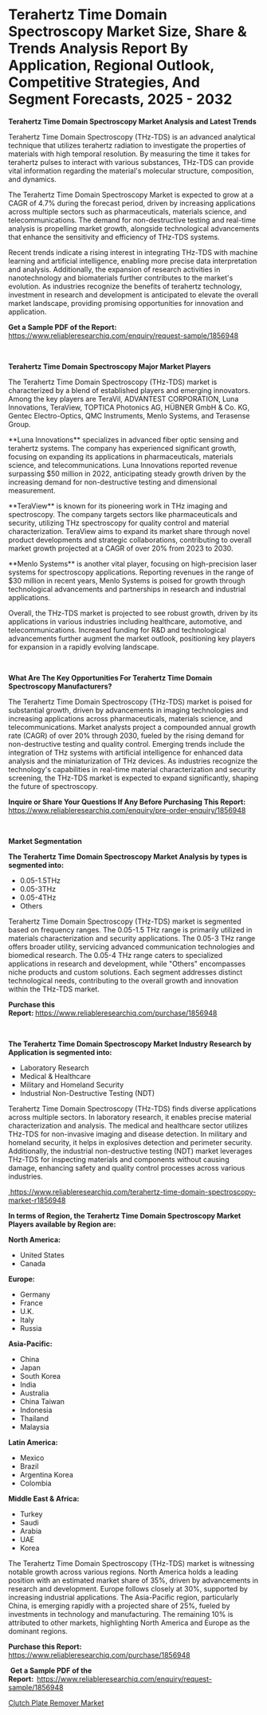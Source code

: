 <p><h1>Terahertz Time Domain Spectroscopy Market Size, Share & Trends Analysis Report By Application, Regional Outlook, Competitive Strategies, And Segment Forecasts, 2025 - 2032</h1></p><p><strong>Terahertz Time Domain Spectroscopy Market Analysis and Latest Trends</strong></p>
<p><p>Terahertz Time Domain Spectroscopy (THz-TDS) is an advanced analytical technique that utilizes terahertz radiation to investigate the properties of materials with high temporal resolution. By measuring the time it takes for terahertz pulses to interact with various substances, THz-TDS can provide vital information regarding the material's molecular structure, composition, and dynamics. </p><p>The Terahertz Time Domain Spectroscopy Market is expected to grow at a CAGR of 4.7% during the forecast period, driven by increasing applications across multiple sectors such as pharmaceuticals, materials science, and telecommunications. The demand for non-destructive testing and real-time analysis is propelling market growth, alongside technological advancements that enhance the sensitivity and efficiency of THz-TDS systems. </p><p>Recent trends indicate a rising interest in integrating THz-TDS with machine learning and artificial intelligence, enabling more precise data interpretation and analysis. Additionally, the expansion of research activities in nanotechnology and biomaterials further contributes to the market's evolution. As industries recognize the benefits of terahertz technology, investment in research and development is anticipated to elevate the overall market landscape, providing promising opportunities for innovation and application.</p></p>
<p><strong>Get a Sample PDF of the Report:&nbsp;</strong> <a href="https://www.reliableresearchiq.com/enquiry/request-sample/1856948?utm_campaign=2268&utm_medium=2&utm_source=Github&utm_content=ia&utm_term=19022025&utm_id=terahertz-time-domain-spectroscopy">https://www.reliableresearchiq.com/enquiry/request-sample/1856948</a></p>
<p>&nbsp;</p>
<p><strong>Terahertz Time Domain Spectroscopy Major Market Players</strong></p>
<p><p>The Terahertz Time Domain Spectroscopy (THz-TDS) market is characterized by a blend of established players and emerging innovators. Among the key players are TeraVil, ADVANTEST CORPORATION, Luna Innovations, TeraView, TOPTICA Photonics AG, HÜBNER GmbH & Co. KG, Gentec Electro-Optics, QMC Instruments, Menlo Systems, and Terasense Group.</p><p>**Luna Innovations** specializes in advanced fiber optic sensing and terahertz systems. The company has experienced significant growth, focusing on expanding its applications in pharmaceuticals, materials science, and telecommunications. Luna Innovations reported revenue surpassing $50 million in 2022, anticipating steady growth driven by the increasing demand for non-destructive testing and dimensional measurement.</p><p>**TeraView** is known for its pioneering work in THz imaging and spectroscopy. The company targets sectors like pharmaceuticals and security, utilizing THz spectroscopy for quality control and material characterization. TeraView aims to expand its market share through novel product developments and strategic collaborations, contributing to overall market growth projected at a CAGR of over 20% from 2023 to 2030.</p><p>**Menlo Systems** is another vital player, focusing on high-precision laser systems for spectroscopy applications. Reporting revenues in the range of $30 million in recent years, Menlo Systems is poised for growth through technological advancements and partnerships in research and industrial applications.</p><p>Overall, the THz-TDS market is projected to see robust growth, driven by its applications in various industries including healthcare, automotive, and telecommunications. Increased funding for R&D and technological advancements further augment the market outlook, positioning key players for expansion in a rapidly evolving landscape.</p></p>
<p>&nbsp;</p>
<p><strong>What Are The Key Opportunities For Terahertz Time Domain Spectroscopy Manufacturers?</strong></p>
<p><p>The Terahertz Time Domain Spectroscopy (THz-TDS) market is poised for substantial growth, driven by advancements in imaging technologies and increasing applications across pharmaceuticals, materials science, and telecommunications. Market analysts project a compounded annual growth rate (CAGR) of over 20% through 2030, fueled by the rising demand for non-destructive testing and quality control. Emerging trends include the integration of THz systems with artificial intelligence for enhanced data analysis and the miniaturization of THz devices. As industries recognize the technology's capabilities in real-time material characterization and security screening, the THz-TDS market is expected to expand significantly, shaping the future of spectroscopy.</p></p>
<p><strong>Inquire or Share Your Questions If Any Before Purchasing This Report:</strong> <a href="https://www.reliableresearchiq.com/enquiry/pre-order-enquiry/1856948?utm_campaign=2268&utm_medium=2&utm_source=Github&utm_content=ia&utm_term=19022025&utm_id=terahertz-time-domain-spectroscopy">https://www.reliableresearchiq.com/enquiry/pre-order-enquiry/1856948</a></p>
<p>&nbsp;</p>
<p><strong>Market Segmentation</strong></p>
<p><strong>The Terahertz Time Domain Spectroscopy Market Analysis by types is segmented into:</strong></p>
<p><ul><li>0.05-1.5THz</li><li>0.05-3THz</li><li>0.05-4THz</li><li>Others</li></ul></p>
<p><p>Terahertz Time Domain Spectroscopy (THz-TDS) market is segmented based on frequency ranges. The 0.05-1.5 THz range is primarily utilized in materials characterization and security applications. The 0.05-3 THz range offers broader utility, servicing advanced communication technologies and biomedical research. The 0.05-4 THz range caters to specialized applications in research and development, while "Others" encompasses niche products and custom solutions. Each segment addresses distinct technological needs, contributing to the overall growth and innovation within the THz-TDS market.</p></p>
<p><strong>Purchase this Report:&nbsp;</strong><a href="https://www.reliableresearchiq.com/purchase/1856948?utm_campaign=2268&utm_medium=2&utm_source=Github&utm_content=ia&utm_term=19022025&utm_id=terahertz-time-domain-spectroscopy">https://www.reliableresearchiq.com/purchase/1856948</a></p>
<p>&nbsp;</p>
<p><strong>The Terahertz Time Domain Spectroscopy Market Industry Research by Application is segmented into:</strong></p>
<p><ul><li>Laboratory Research</li><li>Medical & Healthcare</li><li>Military and Homeland Security</li><li>Industrial Non-Destructive Testing (NDT)</li></ul></p>
<p><p>Terahertz Time Domain Spectroscopy (THz-TDS) finds diverse applications across multiple sectors. In laboratory research, it enables precise material characterization and analysis. The medical and healthcare sector utilizes THz-TDS for non-invasive imaging and disease detection. In military and homeland security, it helps in explosives detection and perimeter security. Additionally, the industrial non-destructive testing (NDT) market leverages THz-TDS for inspecting materials and components without causing damage, enhancing safety and quality control processes across various industries.</p></p>
<p><a href="https://www.reliableresearchiq.com/terahertz-time-domain-spectroscopy-market-r1856948?utm_campaign=2268&utm_medium=2&utm_source=Github&utm_content=ia&utm_term=19022025&utm_id=terahertz-time-domain-spectroscopy">&nbsp;https://www.reliableresearchiq.com/terahertz-time-domain-spectroscopy-market-r1856948</a></p>
<p><strong>In terms of Region, the Terahertz Time Domain Spectroscopy Market Players available by Region are:</strong></p>
<p>
    <p> <strong> North America: </strong>
        <ul>
            <li>United States</li>
            <li>Canada</li>
        </ul>
        </p> 
    <p> <strong> Europe: </strong>
        <ul>
            <li>Germany</li>
            <li>France</li>
            <li>U.K.</li>
            <li>Italy</li>
            <li>Russia</li>
        </ul>
        </p> 
    <p> <strong> Asia-Pacific: </strong>
        <ul>
            <li>China</li>
            <li>Japan</li>
            <li>South Korea</li>
            <li>India</li>
            <li>Australia</li>
            <li>China Taiwan</li>
            <li>Indonesia</li>
            <li>Thailand</li>
            <li>Malaysia</li>
        </ul>
        </p> 
    <p> <strong> Latin America: </strong>
        <ul>
            <li>Mexico</li>
            <li>Brazil</li>
            <li>Argentina Korea</li>
            <li>Colombia</li>
        </ul>
        </p> 
    <p> <strong> Middle East & Africa: </strong>
        <ul>
            <li>Turkey</li>
            <li>Saudi</li>
            <li>Arabia</li>
            <li>UAE</li>
            <li>Korea</li>
        </ul>
    </p>
    </p>
<p><p>The Terahertz Time Domain Spectroscopy (THz-TDS) market is witnessing notable growth across various regions. North America holds a leading position with an estimated market share of 35%, driven by advancements in research and development. Europe follows closely at 30%, supported by increasing industrial applications. The Asia-Pacific region, particularly China, is emerging rapidly with a projected share of 25%, fueled by investments in technology and manufacturing. The remaining 10% is attributed to other markets, highlighting North America and Europe as the dominant regions.</p></p>
<p><strong>Purchase this Report: </strong><a href="https://www.reliableresearchiq.com/purchase/1856948?utm_campaign=2268&utm_medium=2&utm_source=Github&utm_content=ia&utm_term=19022025&utm_id=terahertz-time-domain-spectroscopy">https://www.reliableresearchiq.com/purchase/1856948</a></p>
<p>&nbsp;<strong>Get a Sample PDF of the Report:&nbsp;&nbsp;</strong><a href="https://www.reliableresearchiq.com/enquiry/request-sample/1856948?utm_campaign=2268&utm_medium=2&utm_source=Github&utm_content=ia&utm_term=19022025&utm_id=terahertz-time-domain-spectroscopy">https://www.reliableresearchiq.com/enquiry/request-sample/1856948</a></p>
<p><strong></strong></p>
<p><p><a href="https://github.com/rileymgdorcas/Market-Research-Report-List-1/blob/main/clutch-plate-remover-market.md?utm_campaign=2268&utm_medium=2&utm_source=Github&utm_content=ia&utm_term=19022025&utm_id=terahertz-time-domain-spectroscopy">Clutch Plate Remover Market</a></p></p>